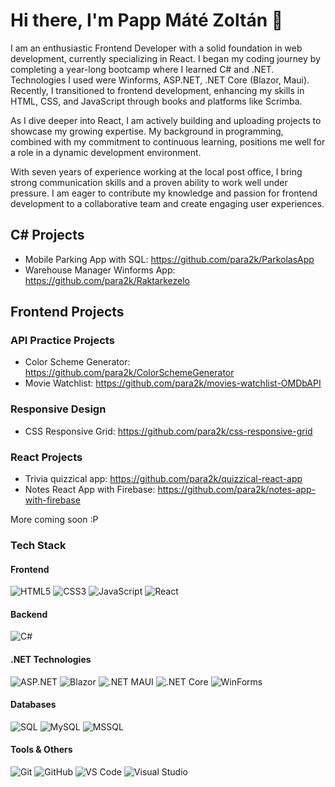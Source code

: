 # Hi there, I'm Papp Máté Zoltán 👋

I am an enthusiastic Frontend Developer with a solid foundation in web development, currently specializing in React. I began my coding journey by completing a year-long bootcamp where I learned C# and .NET. 
Technologies I used were Winforms, ASP.NET, .NET Core (Blazor, Maui). Recently, I transitioned to frontend development, enhancing my skills in HTML, CSS, and JavaScript through books and platforms like Scrimba.

As I dive deeper into React, I am actively building and uploading projects to showcase my growing expertise. My background in programming, combined with my commitment to continuous learning, positions me well for a role in a dynamic development environment.

With seven years of experience working at the local post office, I bring strong communication skills and a proven ability to work well under pressure. I am eager to contribute my knowledge and passion for frontend development to a collaborative team and create engaging user experiences.

## C# Projects
- Mobile Parking App with SQL: https://github.com/para2k/ParkolasApp
- Warehouse Manager Winforms App: https://github.com/para2k/Raktarkezelo

## Frontend Projects

### API Practice Projects
- Color Scheme Generator: https://github.com/para2k/ColorSchemeGenerator
- Movie Watchlist: https://github.com/para2k/movies-watchlist-OMDbAPI

### Responsive Design
- CSS Responsive Grid: https://github.com/para2k/css-responsive-grid

### React Projects
- Trivia quizzical app: https://github.com/para2k/quizzical-react-app
- Notes React App with Firebase: https://github.com/para2k/notes-app-with-firebase

More coming soon :P

### Tech Stack

#### Frontend
![HTML5](https://img.shields.io/badge/-HTML5-E34F26?logo=html5&logoColor=white&style=flat)
![CSS3](https://img.shields.io/badge/-CSS3-1572B6?logo=css3&logoColor=white&style=flat)
![JavaScript](https://img.shields.io/badge/-JavaScript-F7DF1E?logo=javascript&logoColor=black&style=flat)
![React](https://img.shields.io/badge/-React-61DAFB?logo=react&logoColor=black&style=flat)

#### Backend
![C#](https://img.shields.io/badge/-C%23-239120?logo=c-sharp&logoColor=white&style=flat)

#### .NET Technologies
![ASP.NET](https://img.shields.io/badge/-ASP.NET-5C2D91?logo=dotnet&logoColor=white&style=flat)
![Blazor](https://img.shields.io/badge/-Blazor-512BD4?logo=blazor&logoColor=white&style=flat)
![.NET MAUI](https://img.shields.io/badge/-.NET_MAUI-5C2D91?logo=dotnet&logoColor=white&style=flat)
![.NET Core](https://img.shields.io/badge/-.NET_Core-512BD4?logo=dotnet&logoColor=white&style=flat)
![WinForms](https://img.shields.io/badge/-WinForms-0078D6?logo=windows&logoColor=white&style=flat)

#### Databases
![SQL](https://img.shields.io/badge/-SQL-4479A1?logo=postgresql&logoColor=white&style=flat)
![MySQL](https://img.shields.io/badge/-MySQL-4479A1?logo=mysql&logoColor=white&style=flat)
![MSSQL](https://img.shields.io/badge/-MSSQL-CC2927?logo=microsoft-sql-server&logoColor=white&style=flat)

#### Tools & Others
![Git](https://img.shields.io/badge/-Git-F05032?logo=git&logoColor=white&style=flat)
![GitHub](https://img.shields.io/badge/-GitHub-181717?logo=github&logoColor=white&style=flat)
![VS Code](https://img.shields.io/badge/-VS%20Code-007ACC?logo=visual-studio-code&logoColor=white&style=flat)
![Visual Studio](https://img.shields.io/badge/-Visual%20Studio-5C2D91?logo=visual-studio&logoColor=white&style=flat)
